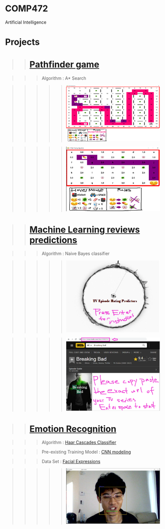 # COMP472

Artificial Intelligence

# Projects

> > # [Pathfinder game](https://github.com/yida-li/COMP472/tree/master/project1)

> > > Algorithm : A\* Search

> > > > > ![til](project1/screenshot1.PNG)

> > > > > ![til](project1/screenshot2.PNG)

> > # [Machine Learning reviews predictions](https://github.com/yida-li/COMP472/tree/master/project2)

> > > Algorithm : Naive Bayes classifier

> > > > > ![til](project2/rehoboam.PNG)

> > > > > ![til](project2/instructions.PNG)

> > # [Emotion Recognition](https://github.com/yida-li/COMP472/tree/master/project3)

> > > Algorithm : [Haar Cascades Classifier](https://github.com/opencv/opencv/tree/master/data/haarcascades)

> > > Pre-existing Training Model : [CNN modeling](https://github.com/akmadan/Emotion_Detection_CNN/blob/main/emotion-classification-cnn-using-keras.ipynb)

> > > Data Set : [Facial Expressions](https://www.kaggle.com/jonathanoheix/face-expression-recognition-dataset)

> > > > > ![til](project3/recognizer.PNG)



